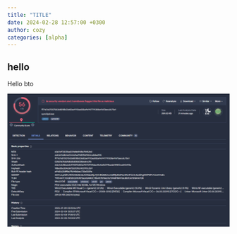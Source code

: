 ```yaml
---
title: "TITLE"
date: 2024-02-28 12:57:00 +0300
author: cozy 
categories: [alpha]
---
```


## hello

Hello bto

![](/images/vt.png)
